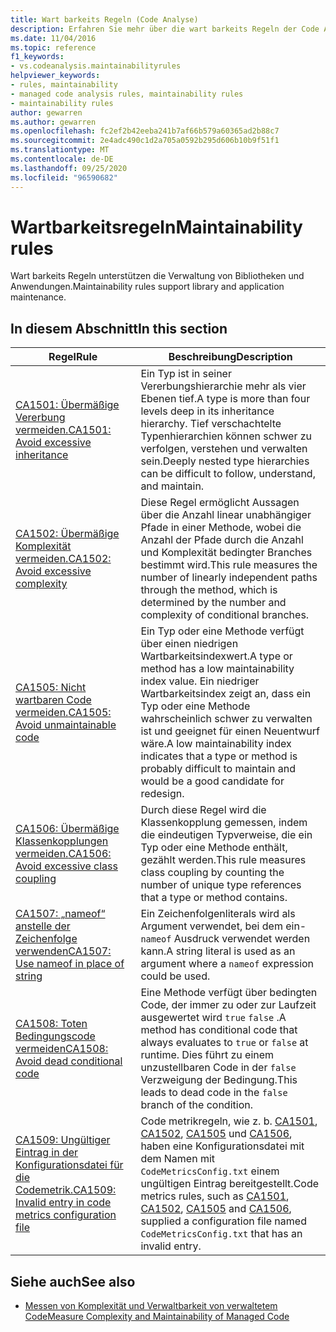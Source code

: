 ```yaml
---
title: Wart barkeits Regeln (Code Analyse)
description: Erfahren Sie mehr über die wart barkeits Regeln der Code Analyse.
ms.date: 11/04/2016
ms.topic: reference
f1_keywords:
- vs.codeanalysis.maintainabilityrules
helpviewer_keywords:
- rules, maintainability
- managed code analysis rules, maintainability rules
- maintainability rules
author: gewarren
ms.author: gewarren
ms.openlocfilehash: fc2ef2b42eeba241b7af66b579a60365ad2b88c7
ms.sourcegitcommit: 2e4adc490c1d2a705a0592b295d606b10b9f51f1
ms.translationtype: MT
ms.contentlocale: de-DE
ms.lasthandoff: 09/25/2020
ms.locfileid: "96590682"
---
```

# <a name="maintainability-rules"></a><span data-ttu-id="4b0a6-103">Wartbarkeitsregeln</span><span class="sxs-lookup"><span data-stu-id="4b0a6-103">Maintainability rules</span></span>

<span data-ttu-id="4b0a6-104">Wart barkeits Regeln unterstützen die Verwaltung von Bibliotheken und Anwendungen.</span><span class="sxs-lookup"><span data-stu-id="4b0a6-104">Maintainability rules support library and application maintenance.</span></span>

## <a name="in-this-section"></a><span data-ttu-id="4b0a6-105">In diesem Abschnitt</span><span class="sxs-lookup"><span data-stu-id="4b0a6-105">In this section</span></span>

| <span data-ttu-id="4b0a6-106">Regel</span><span class="sxs-lookup"><span data-stu-id="4b0a6-106">Rule</span></span> | <span data-ttu-id="4b0a6-107">Beschreibung</span><span class="sxs-lookup"><span data-stu-id="4b0a6-107">Description</span></span> |
|-----------|-----------------------------------|
| [<span data-ttu-id="4b0a6-108">CA1501: Übermäßige Vererbung vermeiden.</span><span class="sxs-lookup"><span data-stu-id="4b0a6-108">CA1501: Avoid excessive inheritance</span></span>](ca1501.md) | <span data-ttu-id="4b0a6-109">Ein Typ ist in seiner Vererbungshierarchie mehr als vier Ebenen tief.</span><span class="sxs-lookup"><span data-stu-id="4b0a6-109">A type is more than four levels deep in its inheritance hierarchy.</span></span> <span data-ttu-id="4b0a6-110">Tief verschachtelte Typenhierarchien können schwer zu verfolgen, verstehen und verwalten sein.</span><span class="sxs-lookup"><span data-stu-id="4b0a6-110">Deeply nested type hierarchies can be difficult to follow, understand, and maintain.</span></span> |
| [<span data-ttu-id="4b0a6-111">CA1502: Übermäßige Komplexität vermeiden.</span><span class="sxs-lookup"><span data-stu-id="4b0a6-111">CA1502: Avoid excessive complexity</span></span>](ca1502.md) | <span data-ttu-id="4b0a6-112">Diese Regel ermöglicht Aussagen über die Anzahl linear unabhängiger Pfade in einer Methode, wobei die Anzahl der Pfade durch die Anzahl und Komplexität bedingter Branches bestimmt wird.</span><span class="sxs-lookup"><span data-stu-id="4b0a6-112">This rule measures the number of linearly independent paths through the method, which is determined by the number and complexity of conditional branches.</span></span> |
| [<span data-ttu-id="4b0a6-113">CA1505: Nicht wartbaren Code vermeiden.</span><span class="sxs-lookup"><span data-stu-id="4b0a6-113">CA1505: Avoid unmaintainable code</span></span>](ca1505.md) | <span data-ttu-id="4b0a6-114">Ein Typ oder eine Methode verfügt über einen niedrigen Wartbarkeitsindexwert.</span><span class="sxs-lookup"><span data-stu-id="4b0a6-114">A type or method has a low maintainability index value.</span></span> <span data-ttu-id="4b0a6-115">Ein niedriger Wartbarkeitsindex zeigt an, dass ein Typ oder eine Methode wahrscheinlich schwer zu verwalten ist und geeignet für einen Neuentwurf wäre.</span><span class="sxs-lookup"><span data-stu-id="4b0a6-115">A low maintainability index indicates that a type or method is probably difficult to maintain and would be a good candidate for redesign.</span></span> |
| [<span data-ttu-id="4b0a6-116">CA1506: Übermäßige Klassenkopplungen vermeiden.</span><span class="sxs-lookup"><span data-stu-id="4b0a6-116">CA1506: Avoid excessive class coupling</span></span>](ca1506.md) | <span data-ttu-id="4b0a6-117">Durch diese Regel wird die Klassenkopplung gemessen, indem die eindeutigen Typverweise, die ein Typ oder eine Methode enthält, gezählt werden.</span><span class="sxs-lookup"><span data-stu-id="4b0a6-117">This rule measures class coupling by counting the number of unique type references that a type or method contains.</span></span> |
| [<span data-ttu-id="4b0a6-118">CA1507: „nameof“ anstelle der Zeichenfolge verwenden</span><span class="sxs-lookup"><span data-stu-id="4b0a6-118">CA1507: Use nameof in place of string</span></span>](ca1507.md) | <span data-ttu-id="4b0a6-119">Ein Zeichenfolgenliterals wird als Argument verwendet, bei dem ein- `nameof` Ausdruck verwendet werden kann.</span><span class="sxs-lookup"><span data-stu-id="4b0a6-119">A string literal is used as an argument where a `nameof` expression could be used.</span></span> |
| [<span data-ttu-id="4b0a6-120">CA1508: Toten Bedingungscode vermeiden</span><span class="sxs-lookup"><span data-stu-id="4b0a6-120">CA1508: Avoid dead conditional code</span></span>](ca1508.md) | <span data-ttu-id="4b0a6-121">Eine Methode verfügt über bedingten Code, der immer zu oder zur Laufzeit ausgewertet wird `true` `false` .</span><span class="sxs-lookup"><span data-stu-id="4b0a6-121">A method has conditional code that always evaluates to `true` or `false` at runtime.</span></span> <span data-ttu-id="4b0a6-122">Dies führt zu einem unzustellbaren Code in der `false` Verzweigung der Bedingung.</span><span class="sxs-lookup"><span data-stu-id="4b0a6-122">This leads to dead code in the `false` branch of the condition.</span></span> |
| [<span data-ttu-id="4b0a6-123">CA1509: Ungültiger Eintrag in der Konfigurationsdatei für die Codemetrik.</span><span class="sxs-lookup"><span data-stu-id="4b0a6-123">CA1509: Invalid entry in code metrics configuration file</span></span>](ca1509.md) | <span data-ttu-id="4b0a6-124">Code metrikregeln, wie z. b. [CA1501](ca1501.md), [CA1502](ca1502.md), [CA1505](ca1505.md) und [CA1506](ca1506.md), haben eine Konfigurationsdatei mit dem Namen mit `CodeMetricsConfig.txt` einem ungültigen Eintrag bereitgestellt.</span><span class="sxs-lookup"><span data-stu-id="4b0a6-124">Code metrics rules, such as [CA1501](ca1501.md), [CA1502](ca1502.md), [CA1505](ca1505.md) and [CA1506](ca1506.md), supplied a configuration file named `CodeMetricsConfig.txt` that has an invalid entry.</span></span> |

## <a name="see-also"></a><span data-ttu-id="4b0a6-125">Siehe auch</span><span class="sxs-lookup"><span data-stu-id="4b0a6-125">See also</span></span>

- [<span data-ttu-id="4b0a6-126">Messen von Komplexität und Verwaltbarkeit von verwaltetem Code</span><span class="sxs-lookup"><span data-stu-id="4b0a6-126">Measure Complexity and Maintainability of Managed Code</span></span>](/visualstudio/code-quality/code-metrics-values)
